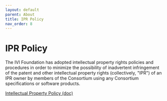 ```yaml
---
layout: default
parent: About
title: IPR Policy
nav_order: 8
---
```


# IPR Policy

The IVI Foundation has adopted intellectual property rights policies and
procedures in order to minimize the possibility of inadvertent
infringement of the patent and other intellectual property rights
(collectively, "IPR") of an IPR owner by members of the Consortium using
any Consortium specifications or software products.

[Intellectual Property Policy (doc)](../downloads/Operating-Legal/Revised%20IPR%20Policy%202005-05-02.doc)
